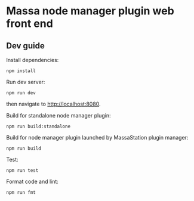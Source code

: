 # Massa node manager plugin web front end

## Dev guide

Install dependencies:

    npm install

Run dev server:

    npm run dev

then navigate to <http://localhost:8080>.

Build for standalone node manager plugin:

    npm run build:standalone

Build for node manager plugin launched by MassaStation plugin manager:

    npm run build

Test:

    npm run test

Format code and lint:

    npm run fmt
